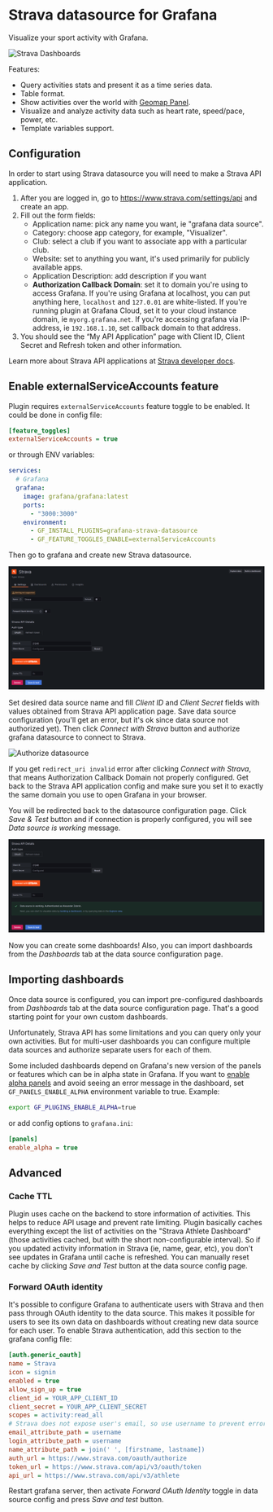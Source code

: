 # Strava datasource for Grafana

Visualize your sport activity with Grafana.

![Strava Dashboards](https://user-images.githubusercontent.com/4932851/186380101-32565673-d16f-463a-bbe9-42cf2a9f376c.png)

Features:

- Query activities stats and present it as a time series data.
- Table format.
- Show activities over the world with [Geomap Panel](https://grafana.com/docs/grafana/latest/visualizations/geomap/).
- Visualize and analyze activity data such as heart rate, speed/pace, power, etc.
- Template variables support.

## Configuration

In order to start using Strava datasource you will need to make a Strava API application.

1. After you are logged in, go to https://www.strava.com/settings/api and create an app.
2. Fill out the form fields:
   - Application name: pick any name you want, ie "grafana data source".
   - Category: choose app category, for example, "Visualizer".
   - Club: select a club if you want to associate app with a particular club.
   - Website: set to anything you want, it's used primarily for publicly available apps.
   - Application Description: add description if you want
   - **Authorization Callback Domain**: set it to domain you're using to access Grafana. If you're using Grafana at localhost, you can put anything here, `localhost` and `127.0.01` are white-listed. If you're running plugin at Grafana Cloud, set it to your cloud instance domain, ie `myorg.grafana.net`. If you're accessing grafana via IP-address, ie `192.168.1.10`, set callback domain to that address.
3. You should see the “My API Application” page with Client ID, Client Secret and Refresh token and other information.

Learn more about Strava API applications at [Strava developer docs](https://developers.strava.com/docs/getting-started/#account).

## Enable externalServiceAccounts feature

Plugin requires `externalServiceAccounts` feature toggle to be enabled. It could be done in config file:

```ini
[feature_toggles]
externalServiceAccounts = true
```

or through ENV variables:

```yaml
services:
  # Grafana
  grafana:
    image: grafana/grafana:latest
    ports:
      - "3000:3000"
    environment:
      - GF_INSTALL_PLUGINS=grafana-strava-datasource
      - GF_FEATURE_TOGGLES_ENABLE=externalServiceAccounts
```

Then go to grafana and create new Strava datasource.

![New Data Source](docs/img/config_1.png)

Set desired data source name and fill _Client ID_ and _Client Secret_ fields with values obtained from Strava API application page. Save data source configuration (you'll get an error, but it's ok since data source not authorized yet). Then click _Connect with Strava_ button and authorize grafana datasource to connect to Strava.

![Authorize datasource](docs/img/config_2.png)

If you get `redirect_uri invalid` error after clicking _Connect with Strava_, that means Authorization Callback Domain not properly configured. Get back to the Strava API application config and make sure you set it to exactly the same domain you use to open Grafana in your browser.

You will be redirected back to the datasource configuration page. Click _Save & Test_ button and if connection is properly configured, you will see _Data source is working_ message.

![Save & Test](docs/img/config_3.png)

Now you can create some dashboards! Also, you can import dashboards from the _Dashboards_ tab at the data source configuration page.

## Importing dashboards

Once data source is configured, you can import pre-configured dashboards from _Dashboards_ tab at the data source configuration page. That's a good starting point for your own custom dashboards.

Unfortunately, Strava API has some limitations and you can query only your own activities. But for multi-user dashboards you can configure multiple data sources and authorize separate users for each of them.

Some included dashboards depend on Grafana's new version of the panels or features which can be in alpha state in Grafana. If you want to [enable alpha panels](https://grafana.com/docs/grafana/latest/setup-grafana/configure-grafana/#enable_alpha) and avoid seeing an error message in the dashboard, set `GF_PANELS_ENABLE_ALPHA` environment variable to true. Example:

```sh
export GF_PLUGINS_ENABLE_ALPHA=true
```

or add config options to `grafana.ini`:

```ini
[panels]
enable_alpha = true
```

## Advanced

### Cache TTL

Plugin uses cache on the backend to store information of activities. This helps to reduce API usage and prevent rate limiting. Plugin basically caches everything except the list of activities on the "Strava Athlete Dashboard" (those activities cached, but with the short non-configurable interval). So if you updated activity information in Strava (ie, name, gear, etc), you don't see updates in Grafana until cache is refreshed. You can manually reset cache by clicking _Save and Test_ button at the data source config page.

### Forward OAuth identity

It's possible to configure Grafana to authenticate users with Strava and then pass through OAuth identity to the data source.
This makes it possible for users to see its own data on dashboards without creating new data source for each user. To enable
Strava authentication, add this section to the grafana config file:

```ini
[auth.generic_oauth]
name = Strava
icon = signin
enabled = true
allow_sign_up = true
client_id = YOUR_APP_CLIENT_ID
client_secret = YOUR_APP_CLIENT_SECRET
scopes = activity:read_all
# Strava does not expose user's email, so use username to prevent error
email_attribute_path = username
login_attribute_path = username
name_attribute_path = join(' ', [firstname, lastname])
auth_url = https://www.strava.com/oauth/authorize
token_url = https://www.strava.com/api/v3/oauth/token
api_url = https://www.strava.com/api/v3/athlete
```

Restart grafana server, then activate _Forward OAuth Identity_ toggle in data source config and press _Save and test_ button.
